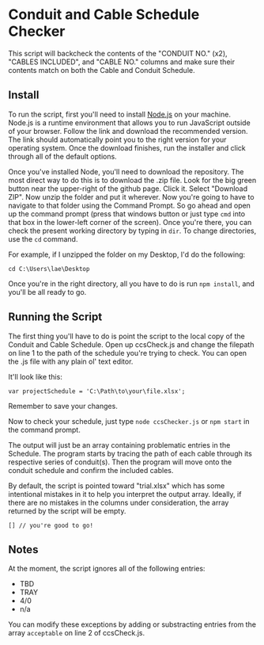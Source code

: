 # Conduit and Cable Schedule Checker

This script will backcheck the contents of the "CONDUIT NO." (x2), "CABLES INCLUDED", and "CABLE NO." columns and make sure their contents match on both the Cable and Conduit Schedule. 

## Install
To run the script, first you'll need to install [Node.js](https://nodejs.org/en/) on your machine. Node.js is a runtime environment that allows you to run JavaScript outside of your browser.
Follow the link and download the recommended version. The link should automatically point you to the right version for your operating system. Once the download finishes, run the installer and click through all 
of the default options.

Once you've installed Node, you'll need to download the repository. The most direct way to do this is to download the .zip file. Look for the big green button near the upper-right of the github page. Click it. Select "Download ZIP".
Now unzip the folder and put it wherever. Now you're going to have to navigate to that folder using the Command Prompt. So go ahead and open up the command prompt (press that windows button or just type `cmd` into that box in the lower-left corner of the screen). Once you're there, you can check the present working directory by typing in `dir`. To change directories, use the `cd` command. 

For example, if I unzipped the folder on my Desktop, I'd do the following:
```
cd C:\Users\lae\Desktop
````

Once you're in the right directory, all you have to do is run `npm install`, and you'll be all ready to go.

## Running the Script
The first thing you'll have to do is point the script to the local copy of the Conduit and Cable Schedule. Open up ccsCheck.js and change the filepath on line 1 to the path of the schedule you're trying to check. You can open the .js file with any plain ol' text editor.

It'll look like this:
```
var projectSchedule = 'C:\Path\to\your\file.xlsx';
``````````````````````````````````````````````````````
Remember to save your changes.

Now to check your schedule, just type `node ccsChecker.js` or `npm start` in the command prompt.

The output will just be an array containing problematic entries in the Schedule. The program starts by tracing the path of each cable through its respective series of conduit(s). Then the 
program will move onto the conduit schedule and confirm the included cables.

By default, the script is pointed toward "trial.xlsx" which has some intentional mistakes in it to help you interpret the output array. Ideally, if there are no mistakes in the columns under consideration, the array returned by 
the script will be empty.
```
[] // you're good to go!
````````````````````````````````````````````````````````

## Notes
At the moment, the script ignores all of the following entries:

* TBD
* TRAY
* 4/0
* n/a

You can modify these exceptions by adding or substracting entries from the array `acceptable` on line 2 of ccsCheck.js.